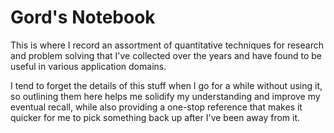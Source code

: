 # Gord's Notebook

This is where I record an assortment of quantitative techniques for research and problem solving that I've collected over the years and have found to be useful in various application domains.

I tend to forget the details of this stuff when I go for a while without using it, so outlining them here helps me solidify my understanding and improve my eventual recall, while also providing a one-stop reference that makes it quicker for me to pick something back up after I've been away from it.
